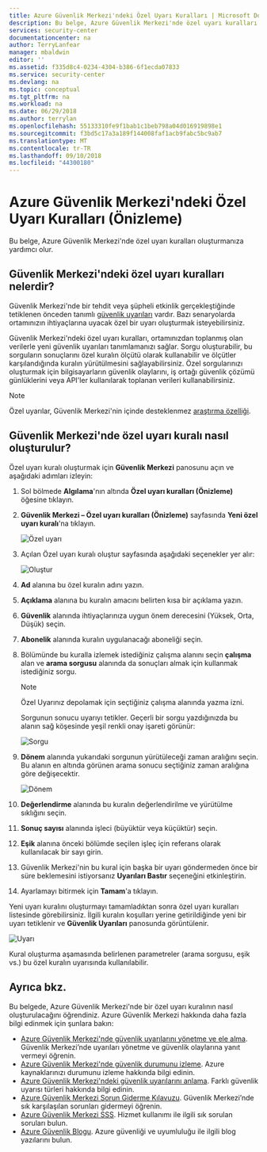 ```yaml
---
title: Azure Güvenlik Merkezi'ndeki Özel Uyarı Kuralları | Microsoft Docs
description: Bu belge, Azure Güvenlik Merkezi'nde özel uyarı kuralları oluşturmanıza yardımcı olur.
services: security-center
documentationcenter: na
author: TerryLanfear
manager: mbaldwin
editor: ''
ms.assetid: f335d8c4-0234-4304-b386-6f1ecda07833
ms.service: security-center
ms.devlang: na
ms.topic: conceptual
ms.tgt_pltfrm: na
ms.workload: na
ms.date: 06/29/2018
ms.author: terrylan
ms.openlocfilehash: 55133310fe9f1bab1c1beb798a04d016919898e1
ms.sourcegitcommit: f3bd5c17a3a189f144008faf1acb9fabc5bc9ab7
ms.translationtype: MT
ms.contentlocale: tr-TR
ms.lasthandoff: 09/10/2018
ms.locfileid: "44300180"
---
```

# <a name="custom-alert-rules-in-azure-security-center-preview"></a>Azure Güvenlik Merkezi'ndeki Özel Uyarı Kuralları (Önizleme)
Bu belge, Azure Güvenlik Merkezi'nde özel uyarı kuralları oluşturmanıza yardımcı olur.

## <a name="what-are-custom-alert-rules-in-security-center"></a>Güvenlik Merkezi'ndeki özel uyarı kuralları nelerdir?

Güvenlik Merkezi'nde bir tehdit veya şüpheli etkinlik gerçekleştiğinde tetiklenen önceden tanımlı [güvenlik uyarıları](https://docs.microsoft.com/azure/security-center/security-center-managing-and-responding-alerts) vardır. Bazı senaryolarda ortamınızın ihtiyaçlarına uyacak özel bir uyarı oluşturmak isteyebilirsiniz.

Güvenlik Merkezi'ndeki özel uyarı kuralları, ortamınızdan toplanmış olan verilerle yeni güvenlik uyarıları tanımlamanızı sağlar. Sorgu oluşturabilir, bu sorguların sonuçlarını özel kuralın ölçütü olarak kullanabilir ve ölçütler karşılandığında kuralın yürütülmesini sağlayabilirsiniz. Özel sorgularınızı oluşturmak için bilgisayarların güvenlik olaylarını, iş ortağı güvenlik çözümü günlüklerini veya API'ler kullanılarak toplanan verileri kullanabilirsiniz.

> [!NOTE]
> Özel uyarılar, Güvenlik Merkezi'nin içinde desteklenmez [araştırma özelliği](security-center-investigation.md).
>
>

## <a name="how-to-create-a-custom-alert-rule-in-security-center"></a>Güvenlik Merkezi'nde özel uyarı kuralı nasıl oluşturulur?

Özel uyarı kuralı oluşturmak için **Güvenlik Merkezi** panosunu açın ve aşağıdaki adımları izleyin:

1.  Sol bölmede **Algılama**'nın altında **Özel uyarı kuralları (Önizleme)** öğesine tıklayın.
2.  **Güvenlik Merkezi – Özel uyarı kuralları (Önizleme)** sayfasında **Yeni özel uyarı kuralı**'na tıklayın.

    ![Özel uyarı](./media/security-center-custom-alert/security-center-custom-alert-fig1.png)

3.  Açılan Özel uyarı kuralı oluştur sayfasında aşağıdaki seçenekler yer alır:

    ![Oluştur](./media/security-center-custom-alert/security-center-custom-alert-fig2.png)

4.  **Ad** alanına bu özel kuralın adını yazın.
5.  **Açıklama** alanına bu kuralın amacını belirten kısa bir açıklama yazın.
6.  **Güvenlik** alanında ihtiyaçlarınıza uygun önem derecesini (Yüksek, Orta, Düşük) seçin.
7.  **Abonelik** alanında kuralın uygulanacağı aboneliği seçin.
8.  Bölümünde bu kuralla izlemek istediğiniz çalışma alanını seçin **çalışma** alan ve **arama sorgusu** alanında da sonuçları almak için kullanmak istediğiniz sorgu.

    > [!NOTE]
    > Özel Uyarınız depolamak için seçtiğiniz çalışma alanında yazma izni.
    >
    >

    Sorgunun sonucu uyarıyı tetikler. Geçerli bir sorgu yazdığınızda bu alanın sağ köşesinde yeşil renkli onay işareti görünür:

    ![Sorgu](./media/security-center-custom-alert/security-center-custom-alert-fig3.png)

10. **Dönem** alanında yukarıdaki sorgunun yürütüleceği zaman aralığını seçin. Bu alanın en altında görünen arama sonucu seçtiğiniz zaman aralığına göre değişecektir.

    ![Dönem](./media/security-center-custom-alert/security-center-custom-alert-fig4.png)

11. **Değerlendirme** alanında bu kuralın değerlendirilme ve yürütülme sıklığını seçin.
12. **Sonuç sayısı** alanında işleci (büyüktür veya küçüktür) seçin.
13. **Eşik** alanına önceki bölümde seçilen işleç için referans olarak kullanılacak bir sayı girin.
14. Güvenlik Merkezi'nin bu kural için başka bir uyarı göndermeden önce bir süre beklemesini istiyorsanız **Uyarıları Bastır** seçeneğini etkinleştirin.
15. Ayarlamayı bitirmek için **Tamam**'a tıklayın.

Yeni uyarı kuralını oluşturmayı tamamladıktan sonra özel uyarı kuralları listesinde görebilirsiniz. İlgili kuralın koşulları yerine getirildiğinde yeni bir uyarı tetiklenir ve **Güvenlik Uyarıları** panosunda görüntülenir.

![Uyarı](./media/security-center-custom-alert/security-center-custom-alert-fig5.png)

Kural oluşturma aşamasında belirlenen parametreler (arama sorgusu, eşik vs.) bu özel kuralın uyarısında kullanılabilir.

## <a name="see-also"></a>Ayrıca bkz.
Bu belgede, Azure Güvenlik Merkezi'nde bir özel uyarı kuralının nasıl oluşturulacağını öğrendiniz. Azure Güvenlik Merkezi hakkında daha fazla bilgi edinmek için şunlara bakın:

* [Azure Güvenlik Merkezi'nde güvenlik uyarılarını yönetme ve ele alma](https://docs.microsoft.com/azure/security-center/security-center-managing-and-responding-alerts). Güvenlik Merkezi’nde uyarıları yönetme ve güvenlik olaylarına yanıt vermeyi öğrenin.
* [Azure Güvenlik Merkezi'nde güvenlik durumunu izleme](security-center-monitoring.md). Azure kaynaklarınızı durumunu izleme hakkında bilgi edinin.
* [Azure Güvenlik Merkezi'ndeki güvenlik uyarılarını anlama](https://docs.microsoft.com/azure/security-center/security-center-alerts-type). Farklı güvenlik uyarısı türleri hakkında bilgi edinin.
* [Azure Güvenlik Merkezi Sorun Giderme Kılavuzu](https://docs.microsoft.com/azure/security-center/security-center-troubleshooting-guide). Güvenlik Merkezi’nde sık karşılaşılan sorunları gidermeyi öğrenin.
* [Azure Güvenlik Merkezi SSS](security-center-faq.md). Hizmet kullanımı ile ilgili sık sorulan soruları bulun.
* [Azure Güvenlik Blogu](http://blogs.msdn.com/b/azuresecurity/). Azure güvenliği ve uyumluluğu ile ilgili blog yazılarını bulun.
